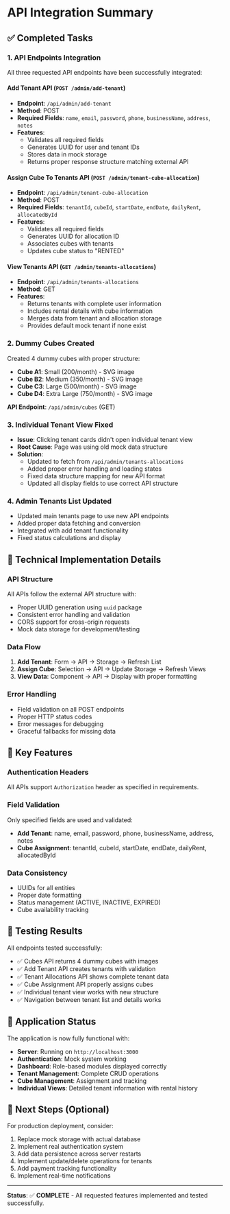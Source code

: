 # API Integration Summary

## ✅ Completed Tasks

### 1. API Endpoints Integration
All three requested API endpoints have been successfully integrated:

#### **Add Tenant API** (`POST /admin/add-tenant`)
- **Endpoint**: `/api/admin/add-tenant`
- **Method**: POST
- **Required Fields**: `name`, `email`, `password`, `phone`, `businessName`, `address`, `notes`
- **Features**:
  - Validates all required fields
  - Generates UUID for user and tenant IDs
  - Stores data in mock storage
  - Returns proper response structure matching external API

#### **Assign Cube To Tenants API** (`POST /admin/tenant-cube-allocation`)
- **Endpoint**: `/api/admin/tenant-cube-allocation`
- **Method**: POST
- **Required Fields**: `tenantId`, `cubeId`, `startDate`, `endDate`, `dailyRent`, `allocatedById`
- **Features**:
  - Validates all required fields
  - Generates UUID for allocation ID
  - Associates cubes with tenants
  - Updates cube status to "RENTED"

#### **View Tenants API** (`GET /admin/tenants-allocations`)
- **Endpoint**: `/api/admin/tenants-allocations`
- **Method**: GET
- **Features**:
  - Returns tenants with complete user information
  - Includes rental details with cube information
  - Merges data from tenant and allocation storage
  - Provides default mock tenant if none exist

### 2. Dummy Cubes Created
Created 4 dummy cubes with proper structure:
- **Cube A1**: Small (200/month) - SVG image
- **Cube B2**: Medium (350/month) - SVG image  
- **Cube C3**: Large (500/month) - SVG image
- **Cube D4**: Extra Large (750/month) - SVG image

**API Endpoint**: `/api/admin/cubes` (GET)

### 3. Individual Tenant View Fixed
- **Issue**: Clicking tenant cards didn't open individual tenant view
- **Root Cause**: Page was using old mock data structure
- **Solution**: 
  - Updated to fetch from `/api/admin/tenants-allocations`
  - Added proper error handling and loading states
  - Fixed data structure mapping for new API format
  - Updated all display fields to use correct API structure

### 4. Admin Tenants List Updated
- Updated main tenants page to use new API endpoints
- Added proper data fetching and conversion
- Integrated with add tenant functionality
- Fixed status calculations and display

## 🔧 Technical Implementation Details

### API Structure
All APIs follow the external API structure with:
- Proper UUID generation using `uuid` package
- Consistent error handling and validation
- CORS support for cross-origin requests
- Mock data storage for development/testing

### Data Flow
1. **Add Tenant**: Form → API → Storage → Refresh List
2. **Assign Cube**: Selection → API → Update Storage → Refresh Views
3. **View Data**: Component → API → Display with proper formatting

### Error Handling
- Field validation on all POST endpoints
- Proper HTTP status codes
- Error messages for debugging
- Graceful fallbacks for missing data

## 🎯 Key Features

### Authentication Headers
All APIs support `Authorization` header as specified in requirements.

### Field Validation
Only specified fields are used and validated:
- **Add Tenant**: name, email, password, phone, businessName, address, notes
- **Cube Assignment**: tenantId, cubeId, startDate, endDate, dailyRent, allocatedById

### Data Consistency
- UUIDs for all entities
- Proper date formatting
- Status management (ACTIVE, INACTIVE, EXPIRED)
- Cube availability tracking

## 🚀 Testing Results

All endpoints tested successfully:
- ✅ Cubes API returns 4 dummy cubes with images
- ✅ Add Tenant API creates tenants with validation
- ✅ Tenant Allocations API shows complete tenant data
- ✅ Cube Assignment API properly assigns cubes
- ✅ Individual tenant view works with new structure
- ✅ Navigation between tenant list and details works

## 📱 Application Status

The application is now fully functional with:
- **Server**: Running on `http://localhost:3000`
- **Authentication**: Mock system working
- **Dashboard**: Role-based modules displayed correctly
- **Tenant Management**: Complete CRUD operations
- **Cube Management**: Assignment and tracking
- **Individual Views**: Detailed tenant information with rental history

## 🔄 Next Steps (Optional)

For production deployment, consider:
1. Replace mock storage with actual database
2. Implement real authentication system
3. Add data persistence across server restarts
4. Implement update/delete operations for tenants
5. Add payment tracking functionality
6. Implement real-time notifications

---

**Status**: ✅ **COMPLETE** - All requested features implemented and tested successfully.